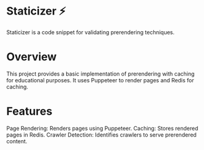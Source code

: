 # Staticizer ⚡
Staticizer is a code snippet for validating prerendering techniques.

# Overview
This project provides a basic implementation of prerendering with caching for educational purposes. It uses Puppeteer to render pages and Redis for caching.

# Features
Page Rendering: Renders pages using Puppeteer.
Caching: Stores rendered pages in Redis.
Crawler Detection: Identifies crawlers to serve prerendered content.